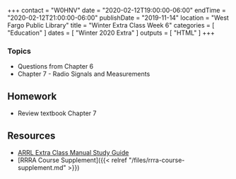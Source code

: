 +++
contact = "W0HNV"
date = "2020-02-12T19:00:00-06:00"
endTime = "2020-02-12T21:00:00-06:00"
publishDate = "2019-11-14"
location = "West Fargo Public Library"
title = "Winter Extra Class Week 6"
categories = [ "Education" ]
dates = [ "Winter 2020 Extra" ]
outputs = [ "HTML" ]
+++

### Topics

* Questions from Chapter 6
* Chapter 7 - Radio Signals and Measurements

## Homework

* Review textbook Chapter 7

## Resources

* [ARRL Extra Class Manual Study Guide](http://www.arrl.org/files/file/Extra%20Class%20License%20Manual/ECLM%2011th%20edition/ECLM%202016%20Studyguide.pdf)
* [RRRA Course Supplement]({{< relref "/files/rrra-course-supplement.md" >}})
